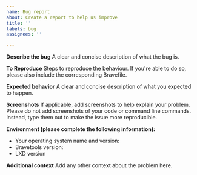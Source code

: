 ```yaml
---
name: Bug report
about: Create a report to help us improve
title: ''
labels: bug
assignees: ''

---
```


**Describe the bug**
A clear and concise description of what the bug is.

**To Reproduce**
Steps to reproduce the behaviour. If you're able to do so, please also include the corresponding Bravefile.

**Expected behavior**
A clear and concise description of what you expected to happen.

**Screenshots**
If applicable, add screenshots to help explain your problem. Please do not add screenshots of your code or command line commands. Instead, type them out to make the issue more reproducible.

**Environment (please complete the following information):**
 - Your operating system name and version:
 - Bravetools version:
 - LXD version

**Additional context**
Add any other context about the problem here.
